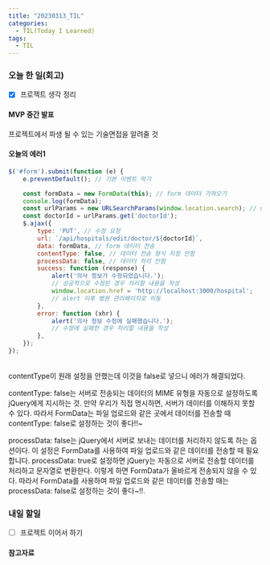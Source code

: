 ```yaml
---
title: "20230313_TIL"
categories:
  - TIL(Today I Learned)
tags:
  - TIL
---
```


### 오늘 한 일(회고)
- [x] 프로젝트 생각 정리 


#### MVP 중간 발표 
프로젝트에서 파생 될 수 있는 기술면접을 알려줄 것

#### 오늘의 에러1
```javascript
$('#form').submit(function (e) {
    e.preventDefault(); // 기본 이벤트 막기

    const formData = new FormData(this); // form 데이터 가져오기
    console.log(formData);
    const urlParams = new URLSearchParams(window.location.search); // url 주소 params를 가져옴
    const doctorId = urlParams.get('doctorId');  
    $.ajax({
        type: 'PUT', // 수정 요청
        url: `/api/hospitals/edit/doctor/${doctorId}`,
        data: formData, // form 데이터 전송
        contentType: false, // 데이터 전송 형식 지정 안함
        processData: false, // 데이터 처리 안함
        success: function (response) {
            alert('의사 정보가 수정되었습니다.');
            // 성공적으로 수정된 경우 처리할 내용을 작성
            window.location.href = 'http://localhost:3000/hospital';
            // alert 이후 병원 관리페이지로 이동 
        },
        error: function (xhr) {
            alert('의사 정보 수정에 실패했습니다.');
            // 수정에 실패한 경우 처리할 내용을 작성
        },
    });
});

```
<br> contentType이 원래 설정을 안했는데 이것을 false로 넣으니 에러가 해결되었다.

contentType: false는 서버로 전송되는 데이터의 MIME 유형을 자동으로 설정하도록 jQuery에게 지시하는 것. 만약 우리가 직접 명시하면, 서버가 데이터를 이해하지 못할 수 있다. 따라서 FormData는 파일 업로드와 같은 곳에서 데이터를 전송할 때 contentType: false로 설정하는 것이 좋다!!~


processData: false는 jQuery에서 서버로 보내는 데이터를 처리하지 않도록 하는 옵션이다. 이 설정은 FormData를 사용하여 파일 업로드와 같은 데이터를 전송할 때 필요합니다. processData: true로 설정하면 jQuery는 자동으로 서버로 전송할 데이터를 처리하고 문자열로 변환한다. 이렇게 하면 FormData가 올바르게 전송되지 않을 수 있다. 따라서 FormData를 사용하여 파일 업로드와 같은 데이터를 전송할 때는 processData: false로 설정하는 것이 좋다~!!.




### 내일 할일
- [ ] 프로젝트 이어서 하기 

#### 참고자료


